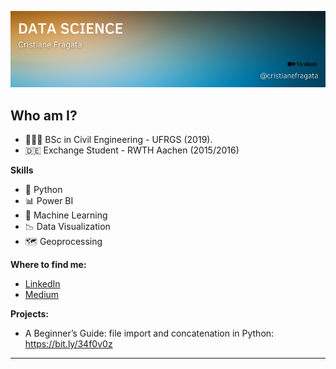 <p align="center">
  <img src="banner_v2.png" >
</p>

## Who am I? 
- 👷🏻‍♀️ BSc in Civil Engineering - UFRGS (2019).
- 🇩🇪 Exchange Student - RWTH Aachen (2015/2016)

**Skills**
- 🐍 Python
- 📊 Power BI
- 🤖 Machine Learning
- 📉 Data Visualization
- 🗺 Geoprocessing

**Where to find me:**
- [LinkedIn](https://www.linkedin.com/in/cristiane-fragata-a89211a3/?locale=en_US)
- [Medium](https://cristianefragata.medium.com/)

**Projects:**
- A Beginner’s Guide: file import and concatenation in Python: https://bit.ly/34f0v0z
---
